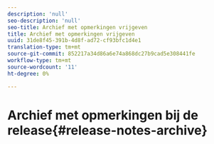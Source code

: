 ```yaml
---
description: 'null'
seo-description: 'null'
seo-title: Archief met opmerkingen vrijgeven
title: Archief met opmerkingen vrijgeven
uuid: 31de8f45-391b-4d8f-ad72-cf93bfc1d4e1
translation-type: tm+mt
source-git-commit: 852217a34d86a6e74a868dc27b9cad5e308441fe
workflow-type: tm+mt
source-wordcount: '11'
ht-degree: 0%

---
```



# Archief met opmerkingen bij de release{#release-notes-archive}

